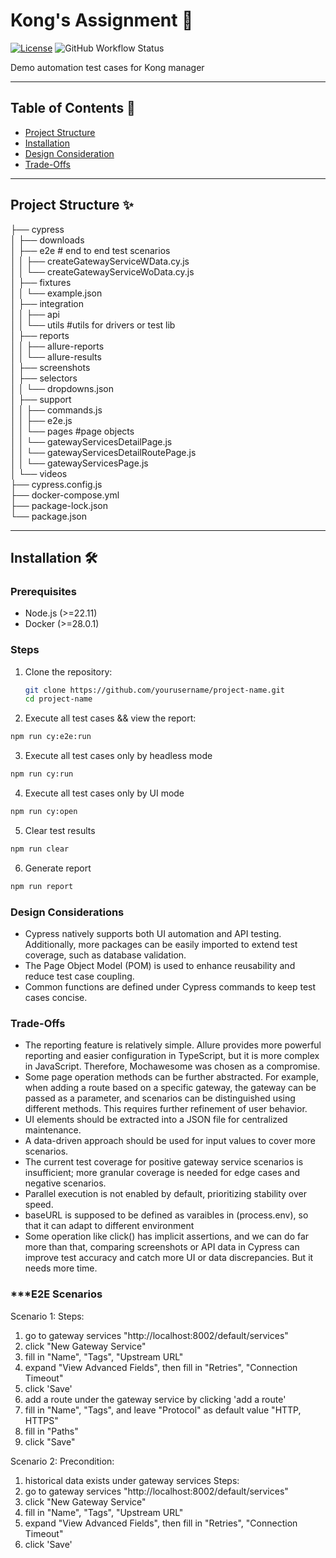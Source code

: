 # Kong's Assignment 🚀

[![License](https://img.shields.io/badge/license-MIT-blue.svg)](LICENSE)
![GitHub Workflow Status](https://img.shields.io/github/actions/workflow/status/yimzhu/kong_assignment/cypress.yml?branch=main&label=CI&logo=github)

Demo automation test cases for Kong manager

---

## Table of Contents 📖

- [Project Structure](#project-structure)
- [Installation](#Installation)
- [Design Consideration](#Design-Consideration)
- [Trade-Offs](#Trade-Offs)

---

## Project Structure ✨

├── cypress <br>
│   ├── downloads<br>
│   ├── e2e                                     # end to end test scenarios<br>
│   │   ├── createGatewayServiceWData.cy.js<br>
│   │   └── createGatewayServiceWoData.cy.js<br>
│   ├── fixtures<br>
│   │   └── example.json<br>
│   ├── integration<br>
│   │   ├── api<br>
│   │   └── utils	                             #utils for drivers or test lib<br>
│   ├── reports<br>
│   │   ├── allure-reports<br>
│   │   └── allure-results<br>
│   ├── screenshots<br>
│   ├── selectors<br>
│   │   └── dropdowns.json<br>
│   ├── support<br>
│   │   ├── commands.js<br>
│   │   ├── e2e.js<br>
│   │   └── pages	                              #page objects<br>
│   │         └── gatewayServicesDetailPage.js<br>
│   │         └── gatewayServicesDetailRoutePage.js<br>
│   │         └── gatewayServicesPage.js<br>
│   └── videos<br>
├── cypress.config.js<br>
├── docker-compose.yml<br>
├── package-lock.json<br>
└── package.json<br>

---

## Installation 🛠️

### Prerequisites

- Node.js (>=22.11)
- Docker (>=28.0.1)

### Steps

1. Clone the repository:

   ```bash
   git clone https://github.com/yourusername/project-name.git
   cd project-name
   ```

2. Execute all test cases && view the report:

```bash
npm run cy:e2e:run
```

3. Execute all test cases only by headless mode

```bash
npm run cy:run
```

4. Execute all test cases only by UI mode

```bash
npm run cy:open
```

5. Clear test results

```bash
npm run clear
```

6. Generate report

```bash
npm run report
```

### **Design Considerations**

- Cypress natively supports both UI automation and API testing. Additionally, more packages can be easily imported to extend test coverage, such as database validation.
- The Page Object Model (POM) is used to enhance reusability and reduce test case coupling.
- Common functions are defined under Cypress commands to keep test cases concise.

### **Trade-Offs**

- The reporting feature is relatively simple. Allure provides more powerful reporting and easier configuration in TypeScript, but it is more complex in JavaScript. Therefore, Mochawesome was chosen as a compromise.
- Some page operation methods can be further abstracted. For example, when adding a route based on a specific gateway, the gateway can be passed as a parameter, and scenarios can be distinguished using different methods. This requires further refinement of user behavior.
- UI elements should be extracted into a JSON file for centralized maintenance.
- A data-driven approach should be used for input values to cover more scenarios.
- The current test coverage for positive gateway service scenarios is insufficient; more granular coverage is needed for edge cases and negative scenarios.
- Parallel execution is not enabled by default, prioritizing stability over speed.
- baseURL is supposed to be defined as varaibles in (process.env), so that it can adapt to different environment
- Some operation like click() has implicit assertions, and we can do far more than that, comparing screenshots or API data in Cypress can improve test accuracy and catch more UI or data discrepancies. But it needs more time. 

### ***E2E Scenarios
Scenario 1:
Steps:
1. go to gateway services "http://localhost:8002/default/services"
2. click "New Gateway Service"
3. fill in "Name", "Tags", "Upstream URL"
4. expand "View Advanced Fields", then fill in "Retries", "Connection Timeout"
5. click 'Save'
6. add a route under the gateway service by clicking 'add a route'
7. fill in "Name", "Tags", and leave "Protocol" as default value "HTTP, HTTPS"
8. fill in "Paths"
9. click "Save"

Scenario 2:
Precondition:
1. historical data exists under gateway services
Steps:
1. go to gateway services "http://localhost:8002/default/services"
2. click "New Gateway Service"
3. fill in "Name", "Tags", "Upstream URL"
4. expand "View Advanced Fields", then fill in "Retries", "Connection Timeout"
5. click 'Save'
